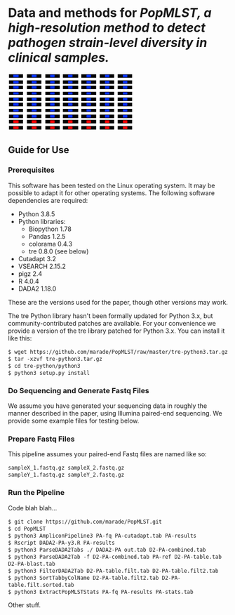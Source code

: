# Data and methods for <i>PopMLST, a high-resolution method to detect pathogen strain-level diversity in clinical samples.</i>
![logo](/title.png)
## Guide for Use
### Prerequisites
This software has been tested on the Linux operating system. It may be possible to adapt it for other operating systems. The following software dependencies are required:
* Python 3.8.5
* Python libraries:
  * Biopython 1.78
  * Pandas 1.2.5
  * colorama 0.4.3
  * tre 0.8.0 (see below)
* Cutadapt 3.2
* VSEARCH 2.15.2
* pigz 2.4
* R 4.0.4
* DADA2 1.18.0

These are the versions used for the paper, though other versions may work.

The tre Python library hasn't been formally updated for Python 3.x, but community-contributed patches are available. For your convenience we provide a version of the tre library patched for Python 3.x. You can install it like this:

    $ wget https://github.com/marade/PopMLST/raw/master/tre-python3.tar.gz
    $ tar -xzvf tre-python3.tar.gz
    $ cd tre-python/python3
    $ python3 setup.py install

### Do Sequencing and Generate Fastq Files
We assume you have generated your sequencing data in roughly the manner described in the paper, using Illumina paired-end sequencing. We provide some example files for testing below.
### Prepare Fastq Files
This pipeline assumes your paired-end Fastq files are named like so:

    sampleX_1.fastq.gz sampleX_2.fastq.gz
    sampleY_1.fastq.gz sampleY_2.fastq.gz

### Run the Pipeline
Code blah blah...

    $ git clone https://github.com/marade/PopMLST.git
    $ cd PopMLST
    $ python3 AmpliconPipeline3 PA-fq PA-cutadapt.tab PA-results
    $ Rscript DADA2-PA-y3.R PA-results
    $ python3 ParseDADA2Tabs ./ DADA2-PA out.tab D2-PA-combined.tab
    $ python3 ParseDADA2Tab -f D2-PA-combined.tab PA-ref D2-PA-table.tab D2-PA-blast.tab
    $ python3 FilterDADA2Tab D2-PA-table.filt.tab D2-PA-table.filt2.tab
    $ python3 SortTabbyColName D2-PA-table.filt2.tab D2-PA-table.filt.sorted.tab
    $ python3 ExtractPopMLSTStats PA-fq PA-results PA-stats.tab
    
Other stuff.
